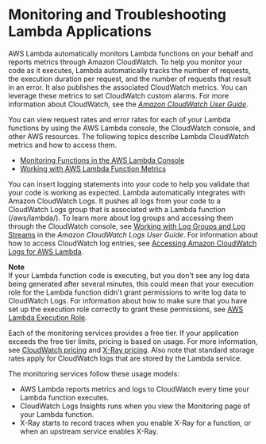# Monitoring and Troubleshooting Lambda Applications<a name="lambda-monitoring"></a>

AWS Lambda automatically monitors Lambda functions on your behalf and reports metrics through Amazon CloudWatch\. To help you monitor your code as it executes, Lambda automatically tracks the number of requests, the execution duration per request, and the number of requests that result in an error\. It also publishes the associated CloudWatch metrics\. You can leverage these metrics to set CloudWatch custom alarms\. For more information about CloudWatch, see the *[Amazon CloudWatch User Guide](https://docs.aws.amazon.com/AmazonCloudWatch/latest/DeveloperGuide/)*\.

You can view request rates and error rates for each of your Lambda functions by using the AWS Lambda console, the CloudWatch console, and other AWS resources\. The following topics describe Lambda CloudWatch metrics and how to access them\.
+ [Monitoring Functions in the AWS Lambda Console](monitoring-functions-access-metrics.md)
+ [Working with AWS Lambda Function Metrics](monitoring-metrics.md)

You can insert logging statements into your code to help you validate that your code is working as expected\. Lambda automatically integrates with Amazon CloudWatch Logs\. It pushes all logs from your code to a CloudWatch Logs group that is associated with a Lambda function \(/aws/lambda/*<function name>*\)\. To learn more about log groups and accessing them through the CloudWatch console, see [Working with Log Groups and Log Streams](https://docs.aws.amazon.com/AmazonCloudWatch/latest/logs/Working-with-log-groups-and-streams.html) in the *Amazon CloudWatch Logs User Guide*\. For information about how to access CloudWatch log entries, see [Accessing Amazon CloudWatch Logs for AWS Lambda](monitoring-cloudwatchlogs.md)\.

**Note**  
If your Lambda function code is executing, but you don't see any log data being generated after several minutes, this could mean that your execution role for the Lambda function didn't grant permissions to write log data to CloudWatch Logs\. For information about how to make sure that you have set up the execution role correctly to grant these permissions, see [AWS Lambda Execution Role](lambda-intro-execution-role.md)\.

Each of the monitoring services provides a free tier\. If your application exceeds the free tier limits, pricing is based on usage\. For more information, see [ CloudWatch pricing](https://aws.amazon.com/cloudwatch/pricing/) and [X\-Ray pricing](https://aws.amazon.com/xray/pricing/)\. Also note that standard storage rates apply for CloudWatch logs that are stored by the Lambda service\. 

The monitoring services follow these usage models:
+  AWS Lambda reports metrics and logs to CloudWatch every time your Lambda function executes\. 
+ CloudWatch Logs Insights runs when you view the Monitoring page of your Lambda function\.
+ X\-Ray starts to record traces when you enable X\-Ray for a function, or when an upstream service enables X\-Ray\. 